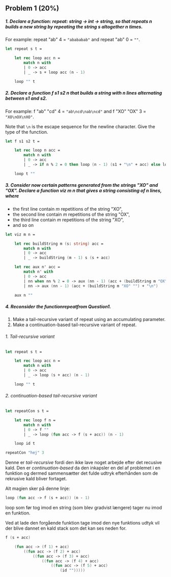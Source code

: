 ## Problem 1 (20%)

##### 1. Declare a function: repeat: string -> int -> string, so that repeats *n* builds a new string by repeating the string *s* altogether n times. 

For example: 
repeat "ab" 4 = `"abababab"` 
and 
repeat "ab" 0 = `""`.

```fsharp
let repeat s t =

    let rec loop acc n =
        match n with
        | 0 -> acc
        | _ -> s + loop acc (n - 1)

    loop "" t
```

##### 2. Declare a function f *s1 s2* n that builds a string with n lines alternating between *s1* and *s2*. 

For example: 
f "ab" "cd" 4 = `"ab\ncd\nab\ncd"` 
and 
f "XO" "OX" 3 = `"XO\nOX\nXO"`. 

Note that `\n` is the escape sequence for the newline character. Give the type of the function.

```fsharp
let f s1 s2 t =

    let rec loop n acc =
        match n with
        | 0 -> acc
        | _ -> if n % 2 = 0 then loop (n - 1) (s1 + "\n" + acc) else loop (n - 1) (s2 + "\n" + acc)

    loop t ""
```

##### 3. Consider now certain patterns generated from the strings "XO" and "OX". Declare a function *viz m n* that gives a string consisting of *n* lines, where

- the first line contain *m* repetitions of the string "XO",
- the second line contain *m* repetitions of the string "OX",
- the third line contain *m* repetitions of the string "XO",
- and so on

```fsharp
let viz m n =

    let rec buildString m (s: string) acc =
        match m with
        | 0 -> acc
        | _ -> buildString (m - 1) s (s + acc)

    let rec aux n' acc =
        match n' with
        | 0 -> acc
        | nn when nn % 2 = 0 -> aux (nn - 1) (acc + (buildString m "OX" "") + "\n")
        | nn -> aux (nn - 1) (acc + (buildString m "XO" "") + "\n")

    aux n ""
```

##### 4. Reconsider the functionrepeatfrom Question1.

1. Make a tail-recursive variant of repeat using an accumulating  parameter.
2. Make a continuation-based tail-recursive variant of repeat.

###### 1. Tail-recursive variant

```fsharp
let repeat s t =

    let rec loop acc n =
        match n with
        | 0 -> acc
        | _ -> loop (s + acc) (n - 1)

    loop "" t
```

###### 2. continuation-based tail-recursive variant

```fsharp
let repeatCon s t =

    let rec loop f n =
        match n with
        | 0 -> f ""
        | _ -> loop (fun acc -> f (s + acc)) (n - 1)

    loop id t

repeatCon "hej" 3
```

Denne er *tail-recursive* fordi den ikke lave noget arbejde efter det recusive kald. Den er *continuation-based* da den inkapsler en del af problemet i en funktion og dermed sammensætter det fulde udtryk efterhånden som de rekrusive kald bliver fortaget.

Alt magien sker på denne linje:
```fsharp
loop (fun acc -> f (s + acc)) (n - 1)
```
loop som før tog imod en string (som blev gradvist længere) tager nu imod en funktion.

Ved at lade den forgående funktion tage imod den nye funktions udtyk vil der blive dannet en kald stack som det kan ses neden for.
```fsharp
f (s + acc)
```

```fsharp
    (fun acc -> (f 1) + acc)
        ((fun acc -> (f 2) + acc)
            ((fun acc -> (f 3) + acc)
                ((fun acc -> (f 4) + acc)
                    ((fun acc -> (f 5) + acc)
                        (id "")))))
```